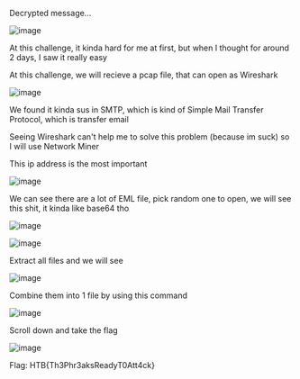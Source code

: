 Decrypted message... 

![image](https://github.com/anhshidou/HTB2024/assets/120787381/e24e41d3-6ebf-4f15-a7e4-bb0b62e9e22a)

At this challenge, it kinda hard for me at first, but when I thought for around 2 days, I saw it really easy

At this challenge, we will recieve a pcap file, that can open as Wireshark

![image](https://github.com/anhshidou/HTB2024/assets/120787381/2a11dc8e-fc9c-4faa-8bd6-6e02fd808b9d)

We found it kinda sus in SMTP, which is kind of Simple Mail Transfer Protocol, which is transfer email

Seeing Wireshark can't help me to solve this problem (because im suck) so I will use Network Miner

This ip address is the most important

![image](https://github.com/anhshidou/HTB2024/assets/120787381/b55005c4-655a-4e59-8864-c1e3c5b7ce5d)

We can see there are a lot of EML file, pick random one to open, we will see this shit, it kinda like base64 tho

![image](https://github.com/anhshidou/HTB2024/assets/120787381/768cc9fc-d195-4d03-926d-2712d1387263)

![image](https://github.com/anhshidou/HTB2024/assets/120787381/a8a9830b-f28e-4531-b92c-0e80dca21864)

Extract all files and we will see

![image](https://github.com/anhshidou/HTB2024/assets/120787381/5d2abb7a-311c-4799-b98e-84b4563c59dc)

Combine them into 1 file by using this command

![image](https://github.com/anhshidou/HTB2024/assets/120787381/f2a288d3-9ae7-48aa-9f32-df4d4eb05138)

Scroll down and take the flag

![image](https://github.com/anhshidou/HTB2024/assets/120787381/44d9db22-be7b-4ea5-8bf1-6ddf1e205882)

Flag: HTB{Th3Phr3aksReadyT0Att4ck}
